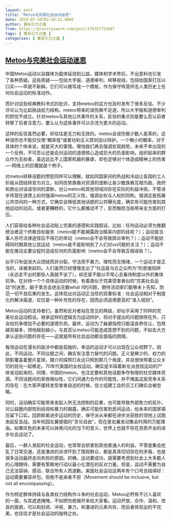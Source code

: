 ```yaml
---
layout: post
title: "Metoo与完美社会运动迷思"
date: 2018-07-28T02:50:51.000Z
author: 萬有引力之蟲
from: https://gravitysworm.com/post/176357751687
tags: [ 萬有引力之蟲 ]
categories: [ 萬有引力之蟲 ]
---
```

<!--1532746251000-->
[Metoo与完美社会运动迷思](https://gravitysworm.com/post/176357751687)
------

<div>
<p>中国Metoo运动以自媒体为载体延烧到公益，媒体和学术界后，不出意料也引发了各种质疑。这些质疑——包括大字报、道德审判、转移视线，包括给国家打压以口实——早就不新鲜。它们可以被写成一个模板，作为保守阵营抨击人类历史上任何社会运动的标准动作。</p><p>而针对这些经典教科书式的批评，支持metoo的这方也及时发布了很多反驳。不少评论认为比起挑战权力结构，metoo带来的误伤微不足道，所以大字报和道德审判的担忧不成立。针对metoo与其他公共事件的关系，反驳的重点则是要么否认前者转移了后者注意力，要么认为这些事件可以合流为更大的运动。</p><p>这样的反驳虽然必要，却往往是无力和无效的。metoo会误伤极少数人是真的，这种误伤也不能仅仅用“概率低”或者功利主义原则加以辩护。一个微小的概率，对于具体的个体来说，就是天大的事情。哪怕我们再去强调宏观趋势，未来不幸出现的一个反例，不可否认还是会对运动的道德核心造成巨大的负面影响。组织起来的群众作为无权者，虽远远比不上国家机器的暴虐，却也足够对个体造成精神上的伤害—-网络上的巨魔就是个例子。</p><p>对metoo转移话题的愤怒同样可以理解。就如同国家间的热战和冷战让各国的工人阶级从团结转变为对立，如同优势族裔对资源的垄断让各少数族裔互相为敌，政府和商业对话语空间的垄断，也让metoo和其他领域间存在实际的利益冲突。不管进步阵营在道德上如何强调metoo的正义性，强调女权与人权的同构，强调这是拓展公共空间的一种方式，它确实会降低其他话题的公共曝光度，确实有可能伤害到其他运动的动员。或者更糟糕的，它什么都推动不了，反而触怒当局带来全方面的打压。</p><p>人们容易给各种社会运动贴上完美的道德和实践假设，比如：任何运动必须为推翻统治者这个终极目标服务（metoo能不能揭露政治精英内部的歧视？）；运动是当事人穷尽法律途径后不得已的举动（metoo会不会导致舆论审判？）；运动不能妨碍同时期其他公民运动（metoo是不是影响到了人们对xx问题的关注？）；运动不能在推动主要议程时造成任何的负面影响（metoo会不会导致互相诬告？）。</p><p>似乎只有促进大众团结而非分裂，守法而不暴力，理性而无情绪，一个运动才是正当的，该被发起的。人们虽然已经慢慢走出了“社运是乌合之众所为”的思维陷阱（永远走不出的那些人我就不谈了），却还是不能以平常心去看待制度以外的集体抗争。在对待一个个具体运动的时候，有着类似于完美受害者似的“完美社会运动”的迷思，脑子里总会迸出无数what if的问题，期待活动家们能够未卜先知，防范一切不良后果的发生。这体现出对运动正当性的双重标准：社会运动相对于制度化的解决渠道，仅仅是一种补充性的存在，因而必须适用更高的“准入规则”。</p><p>Metoo运动的支持者们，虽然和反对者站在意见的两级，却似乎采用了同样的完美社会运动假设。继承这样的逻辑去为运动辩护，将对手提出的问题排除在外，只会给抗争增加不必要的道德负担。最终，运动为了躲避指控只能温良恭俭让，包袱越背越多，领地越划越小。与其否认metoo可能造成意想不到的问题，不如去大方承认这些问题的存在——这就是所有社会运动都会面临的困境。</p><p></p><p>每场运动在漫长的跋涉中都是孤独的，幸运的运动才可以出现在公众视野下。因此，不同运动，不同议题之间，确实有注意力替代的问题。正义是稀少的，权力的阴影覆盖着整片星球，媒介的探照灯永远只照到那几个角度，并且很快带着公众关切的目光一起移走。70年代美国的女权运动，确实是半踩着新左派民权运动的尸体发动起来的。同理，中国的metoo，也注定要和其他话题争夺有限的社交媒体资源。不同话题间的家族相似性，它们间通力合作的可能性，并不掩盖这层竞争关系的存在：在大家声援转发受害者自述的时候，佳士组建工会的员工们确实会被忽略。</p><p>同时，运动确实可能带来发起人所无法控制的后果，也可能导致外部势力的反扑。对公益圈内部性别歧视和暴力的揭露，确实可能伤害到民间运动，给未来的国家镇压留下口实。回顾欧美进步运动的历史，保守派从来都在进步派获胜的领地上试图发起反击战。当年校园左翼提倡的”言论自由“，现在是右翼发动集会时用的万能理由。如果灰色的未来可以抹黑闪光的当下的意义，世界上也就不存在资质齐全的进步社会运动了。</p><p>最后，一群人发起的社会运动，也常常会损害到其他普通人的利益，不管是集会扰乱了日常交通，还是激进的诉求吓到了围观群众，都是真真切切存在的矛盾，也是很多运动最终走向失败的原因。的确，运动要成功，就需要考虑到社会上大多数人的心理期待，需要有策略地行动以最小化潜在的反对力量。但是，运动不需要为自己无法容纳、感动、联合所有人而道歉。美国社会运动这两年有个口号总结得好：运动需要兼容并包，但绝不是来者不拒（Movement should be inclusive, but not all encompassing）。</p><p>作为特定群体持续与各类权力结构作斗争的社会运动，Metoo必然有不讨人喜欢的一面，与其遮遮掩掩，不如把伤疤揭开来给大家看。运动开放、合作、温和、改良的面貌，可以和封闭、冲突、暴力，和激进的元素共存，而后者体现出的不完美，也往往才是社会运动的独特之处。</p>
</div>
